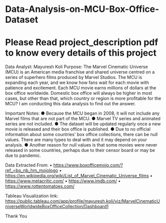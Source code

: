 # Data-Analysis-on-MCU-Box-Office-Dataset

# Please Read project_description pdf to know every details of this project

Data Analyst: Mayuresh Koli 
Purpose: 
The Marvel Cinematic Universe (MCU) is an American media franchise and shared universe centred on a series of superhero films produced by Marvel Studios. The MCU is expanding each year, and we know how fans wait for each movie with patience and excitement. Each MCU movie earns millions of dollars at the box office worldwide. Domestic box office will always be higher in most cases, but other than that, which country or region is more profitable for the MCU? I am conducting this data analysis to find out the answer.


Important Notes:
●	Because the MCU began in 2008, it will not include any Marvel films that are not part of the MCU.
●	Marvel TV series and animated series are not included.
●	The dataset will be updated regularly once a new movie is released and their box office is published.
●	Due to no official information about some countries' box office collections, there can be null values. There are many types to deal with and it may depend on your analysis.
●	Another reason for null values is that some movies were never released in some countries, perhaps due to their censor board or may be due to pandemic. 


Data Extracted From:
•	https://www.boxofficemojo.com/?ref_=bo_nb_hm_mojologo
•	https://en.wikipedia.org/wiki/List_of_Marvel_Cinematic_Universe_films
•	https://www.metacritic.com/
•	https://www.imdb.com/
•	https://www.rottentomatoes.com/

Tableau Visualization link:
https://public.tableau.com/app/profile/mayuresh.koli/viz/MarvelCinematicUniverseWorldwideBoxOfficeCollection/Dashboard1

Thank You
